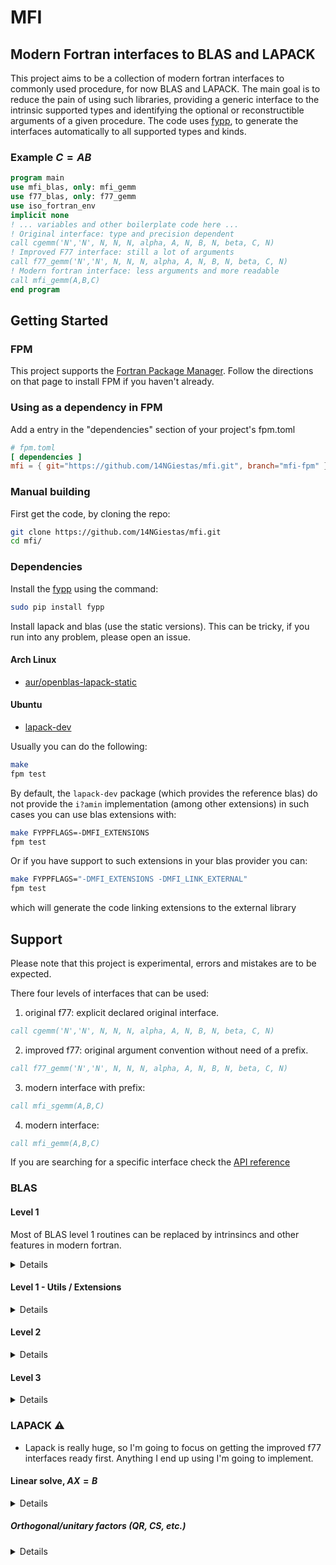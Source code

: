 # MFI

## Modern Fortran interfaces to BLAS and LAPACK

This project aims to be a collection of modern fortran interfaces to commonly used procedure, for now BLAS and LAPACK.
The main goal is to reduce the pain of using such libraries, providing a generic interface to the intrinsic supported types and 
identifying the optional or reconstructible arguments of a given procedure. The code uses [fypp](https://github.com/aradi/fypp),
to generate the interfaces automatically to all supported types and kinds.

### Example $C = AB$

```fortran
program main
use mfi_blas, only: mfi_gemm
use f77_blas, only: f77_gemm
use iso_fortran_env
implicit none
! ... variables and other boilerplate code here ...
! Original interface: type and precision dependent
call cgemm('N','N', N, N, N, alpha, A, N, B, N, beta, C, N)
! Improved F77 interface: still a lot of arguments
call f77_gemm('N','N', N, N, N, alpha, A, N, B, N, beta, C, N)
! Modern fortran interface: less arguments and more readable 
call mfi_gemm(A,B,C)
end program
```

## Getting Started

### FPM

This project supports the [Fortran Package Manager](https://github.com/fortran-lang/fpm).
Follow the directions on that page to install FPM if you haven't already.

### Using as a dependency in FPM

Add a entry in the "dependencies" section of your project's fpm.toml

```toml
# fpm.toml
[ dependencies ]
mfi = { git="https://github.com/14NGiestas/mfi.git", branch="mfi-fpm" }
```

### Manual building

First get the code, by cloning the repo:

```sh
git clone https://github.com/14NGiestas/mfi.git
cd mfi/
```

### Dependencies

Install the [fypp](https://github.com/aradi/fypp) using the command:

```sh
sudo pip install fypp
```

Install lapack and blas (use the static versions).
This can be tricky, if you run into any problem, please open an issue.

#### Arch Linux
- [aur/openblas-lapack-static](https://aur.archlinux.org/packages/openblas-lapack-static)

#### Ubuntu
- [lapack-dev](https://packages.ubuntu.com/search?suite=default&section=all&arch=any&keywords=lapack-dev&searchon=names)

Usually you can do the following:

```sh
make
fpm test
```

By default, the `lapack-dev` package (which provides the reference blas) do not provide the `i?amin` implementation (among other extensions)
in such cases you can use blas extensions with:

```sh
make FYPPFLAGS=-DMFI_EXTENSIONS
fpm test
```

Or if you have support to such extensions in your blas provider you can:

```sh
make FYPPFLAGS="-DMFI_EXTENSIONS -DMFI_LINK_EXTERNAL"
fpm test
```

which will generate the code linking extensions to the external library


## Support

Please note that this project is experimental, errors and mistakes are to be expected.

There four levels of interfaces that can be used:

1. original f77: explicit declared original interface.
```fortran
call cgemm('N','N', N, N, N, alpha, A, N, B, N, beta, C, N)
```
2. improved f77: original argument convention without need of a prefix.
```fortran
call f77_gemm('N','N', N, N, N, alpha, A, N, B, N, beta, C, N)
```
3. modern interface with prefix:
```fortran
call mfi_sgemm(A,B,C)
```
4. modern interface:
```fortran
call mfi_gemm(A,B,C)
```

If you are searching for a specific interface check the [API reference](https://14ngiestas.github.io/mfi/)



### BLAS
#### Level 1
Most of BLAS level 1 routines can be replaced by intrinsincs and other features in modern fortran.
<details>

|done| name   | description                                             | modern alternative |
|----| ------ | ------------------------------------------------------- | ------------------ |
|:+1:| asum   | Sum of vector magnitudes                                | [sum](https://gcc.gnu.org/onlinedocs/gfortran/SUM.html) |
|:+1:| axpy   | Scalar-vector product                                   | `a*x + b` |
|:+1:| copy   | Copy vector                                             |  `x = b`  |
|:+1:| dot    | Dot product                                             | [dot_product](https://gcc.gnu.org/onlinedocs/gfortran/DOT_005fPRODUCT.html)   |
|:+1:| dotc   | Dot product conjugated                                  | |
|:+1:| dotu   | Dot product unconjugated                                | |
|og77| sdsdot | Compute the inner product of two vectors with extended precision accumulation.            | |
|og77| dsdot  | Compute the inner product of two vectors with extended precision accumulation and result. | |
|:+1:| nrm2   | Vector 2-norm (Euclidean norm)                          | [norm2](https://gcc.gnu.org/onlinedocs/gfortran/NORM2.html) |
|:+1:| rot    | Plane rotation of points                                | |
|:+1:| rotg   | Generate Givens rotation of points                      | |
|:+1:| rotm   | Modified Givens plane rotation of points                | |
|:+1:| rotmg  | Generate modified Givens plane rotation of points       | |
|:+1:| scal   | Vector-scalar product                                   | `a*x + b` |
|:+1:| swap   | Vector-vector swap                                      | |
</details>

#### Level 1 - Utils / Extensions
<details>

| done? | name  | description                                              |  modern alternatives | obs |
| ----- | ----- | -------------------------------------------------------- | ------------------- | --- |
| :+1:  | iamax | Index of the maximum absolute value element of a vector  | [maxval](https://gcc.gnu.org/onlinedocs/gfortran/MAXVAL.html), [maxloc](https://gcc.gnu.org/onlinedocs/gfortran/MAXLOC.html) | |
| :+1:  | iamin | Index of the minimum absolute value element of a vector  | [minval](https://gcc.gnu.org/onlinedocs/gfortran/MINVAL.html), [minloc](https://gcc.gnu.org/onlinedocs/gfortran/MINLOC.html) | |
| :+1:  | lamch | Determines precision machine parameters.                 | [huge](https://gcc.gnu.org/onlinedocs/gfortran/intrinsic-procedures/huge.html), [tiny](https://gcc.gnu.org/onlinedocs/gfortran/intrinsic-procedures/tiny.html), [epsilon](https://gcc.gnu.org/onlinedocs/gfortran/intrinsic-procedures/epsilon.html) | Obs: had to add a parameter so fortran can distinguish between the single and double precision with the same interface. For values of cmach see: [lamch](https://www.netlib.org/lapack//explore-html/d4/d86/group__lamch.html)|
</details>

#### Level 2

<details>

| done? | name | description                                                              |
| ----- | ---- | ------------------------------------------------------------------------ |
| :+1:  | gbmv | Matrix-vector product using a general band matrix                        |
| :+1:  | gemv | Matrix-vector product using a general matrix                             |
| :+1:  | ger  | Rank-1 update of a general matrix                                        |
| :+1:  | gerc | Rank-1 update of a conjugated general matrix                             |
| :+1:  | geru | Rank-1 update of a general matrix, unconjugated                          |
| :+1:  | hbmv | Matrix-vector product using a Hermitian band matrix                      |
| :+1:  | hemv | Matrix-vector product using a Hermitian matrix                           |
| :+1:  | her  | Rank-1 update of a Hermitian matrix                                      |
| :+1:  | her2 | Rank-2 update of a Hermitian matrix                                      |
| :+1:  | hpmv | Matrix-vector product using a Hermitian packed matrix                    |
| :+1:  | hpr  | Rank-1 update of a Hermitian packed matrix                               |
| :+1:  | hpr2 | Rank-2 update of a Hermitian packed matrix                               |
| :+1:  | sbmv | Matrix-vector product using symmetric band matrix                        |
| :+1:  | spmv | Matrix-vector product using a symmetric packed matrix                    |
| :+1:  | spr  | Rank-1 update of a symmetric packed matrix                               |
| :+1:  | spr2 | Rank-2 update of a symmetric packed matrix                               |
| :+1:  | symv | Matrix-vector product using a symmetric matrix                           |
| :+1:  | syr  | Rank-1 update of a symmetric matrix                                      |
| :+1:  | syr2 | Rank-2 update of a symmetric matrix                                      |
| :+1:  | tbmv | Matrix-vector product using a triangular band matrix                     |
| :+1:  | tbsv | Solution of a linear system of equations with a triangular band matrix   |
| :+1:  | tpmv | Matrix-vector product using a triangular packed matrix                   |
| :+1:  | tpsv | Solution of a linear system of equations with a triangular packed matrix |
| :+1:  | trmv | Matrix-vector product using a triangular matrix                          |
| :+1:  | trsv | Solution of a linear system of equations with a triangular matrix        |
</details>

#### Level 3

<details>

| done? | name  | description                                                                                            |
| ----- | ----- | ------------------------------------------------------------------------------------------------------ |
| :+1:  | gemm  | Computes a matrix-matrix product with general matrices.                                                |
| :+1:  | hemm  | Computes a matrix-matrix product where one input matrix is Hermitian and one is general.               |
| :+1:  | herk  | Performs a Hermitian rank-k update.                                                                    |
| :+1:  | her2k | Performs a Hermitian rank-2k update.                                                                   |
| :+1:  | symm  | Computes a matrix-matrix product where one input matrix is symmetric and one matrix is general.        |
| :+1:  | syrk  | Performs a symmetric rank-k update.                                                                    |
| :+1:  | syr2k | Performs a symmetric rank-2k update.                                                                   |
| :+1:  | trmm  | Computes a matrix-matrix product where one input matrix is triangular and one input matrix is general. |
| :+1:  | trsm  | Solves a triangular matrix equation (forward or backward solve).                                       |

</details>

### LAPACK :warning:

- Lapack is really huge, so I'm going to focus on getting the improved f77 interfaces ready first.
  Anything I end up using I'm going to implement.

#### Linear solve, $AX = B$
<details>
<!-- ##### LU: General matrix, driver -->

<!-- ##### LU: computational routines (factor, cond, etc.) -->
 
<!-- ##### Cholesky: Hermitian/symmetric positive definite matrix, driver -->

##### Cholesky: computational routines (factor, cond, etc.)
| done?| name  | description               |
| ---- | ----- | ------------------------- |
| :+1: | pocon | condition number estimate |

<!-- ##### LDL: Hermitian/symmetric indefinite matrix, driver -->
 
<!-- ##### LDL: computational routines (factor, cond, etc.) -->
 
<!-- ##### Triangular computational routines (solve, cond, etc.) -->
 
<!-- ##### Auxiliary routines -->
</details>

##### Orthogonal/unitary factors (QR, CS, etc.)
<details>

| done? | name  | description  |
| ----- | ----- | ------------ |
| :+1:  | geqrf | Computes the QR factorization of a general m-by-n matrix. |
| :+1:  | gerqf | Computes the RQ factorization of a general m-by-n matrix. |
| :+1:  | getrf | Computes the LU factorization of a general m-by-n matrix. |
| :+1:  | getri | Computes the inverse of an LU-factored general matrix.    |
| :+1:  | getrs | Solves a system of linear equations with an LU-factored square coefficient matrix, with multiple right-hand sides. |
| :+1:  | hetrf | Computes the Bunch-Kaufman factorization of a complex Hermitian matrix. |
| :+1:  | potrf | Computes the Cholesky factorization of a symmetric (Hermitian) positive-definite matrix.     |
| :+1:  | potri | Computes the inverse of a Cholesky-factored symmetric (Hermitian) positive-definite matrix.  |
| :+1:  | potrs | Solves a system of linear equations with a Cholesky-factored symmetric (Hermitian) positive-definite coefficient matrix, with multiple right-hand sides.  |
|      | orgqr | Generates the real orthogonal matrix Q of the QR factorization formed by geqrf. |
|      | ormqr | Multiplies a real matrix by the orthogonal matrix Q of the QR factorization formed by geqrf. |
|      | ormrq | Multiplies a real matrix by the orthogonal matrix Q of the RQ factorization formed by gerqf. |
|      | sytrf | Computes the Bunch-Kaufman factorization of a symmetric matrix.                        |
|      | trtrs | Solves a system of linear equations with a triangular coefficient matrix, with multiple right-hand sides. |
|      | ungqr | Generates the complex unitary matrix Q of the QR factorization formed by geqrf.  |
|      | unmqr | Multiplies a complex matrix by the unitary matrix Q of the QR factorization formed by geqrf. |
|      | unmrq | Multiplies a complex matrix by the unitary matrix Q of the RQ factorization formed by gerqf. |

#### Singular Value and Eigenvalue Problem Routines
| done?| name  | description             |
| ---- | ----- | ----------------------- |
| :+1: | gesvd | Computes the singular value decomposition of a general rectangular matrix.  |
| :+1: | heevd | Computes all eigenvalues and, optionally, all eigenvectors of a complex Hermitian matrix using divide and conquer algorithm. |
| :+1: | hegvd | Computes all eigenvalues and, optionally, all eigenvectors of a complex generalized Hermitian definite eigenproblem using divide and conquer algorithm. |
| f77  | heevr | Computes the eigenvalues and, optionally, the left and/or right eigenvectors for HE matrices. |
| f77  | heevx | Computes the eigenvalues and, optionally, the left and/or right eigenvectors for HE matrices. |
|      | gebrd | Reduces a general matrix to bidiagonal form.     |
|      | hetrd | Reduces a complex Hermitian matrix to tridiagonal form. |
|      | orgbr | Generates the real orthogonal matrix Q or PT determined by gebrd. |
|      | orgtr | Generates the real orthogonal matrix Q determined by sytrd. |
|      | ormtr | Multiplies a real matrix by the orthogonal matrix Q determined by sytrd. |
|      | syevd | Computes all eigenvalues and, optionally, all eigenvectors of a real symmetric matrix using divide and conquer algorithm. |
|      | sygvd | Computes all eigenvalues and, optionally, all eigenvectors of a real generalized symmetric definite eigenproblem using divide and conquer algorithm. |
|      | sytrd | Reduces a real symmetric matrix to tridiagonal form. |
|      | ungbr | Generates the complex unitary matrix Q or PT determined by gebrd. |
|      | ungtr | Generates the complex unitary matrix Q determined by hetrd. |
|      | unmtr | Multiplies a complex matrix by the unitary matrix Q determined by hetrd. |

#### Other Auxiliary Routines

There are some other auxiliary lapack routines around, that may apear here:

| name      | Data Types | Description |
| --------- | ---------- | ------------|
| mfi_lartg | s, d, c, z | Generates a plane rotation with real cosine and real/complex sine. |

